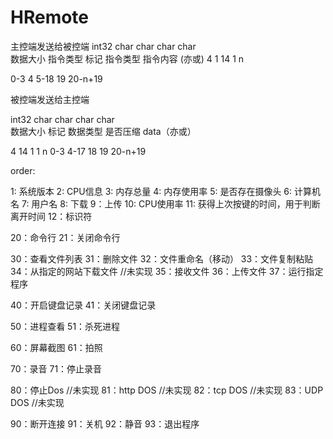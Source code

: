 # HRemote


主控端发送给被控端
int32    char        char        char       char         
数据大小  指令类型    标记        指令类型     指令内容 (亦或)
4        1           14          1          n
  
0-3     4           5-18        19          20-n+19




被控端发送给主控端

int32    char       char        char         char     
数据大小  标记       数据类型    是否压缩      data（亦或）      

4        14         1           1           n
0-3     4-17        18          19          20-n+19



order:

1: 系统版本
2: CPU信息
3: 内存总量
4: 内存使用率
5: 是否存在摄像头
6: 计算机名
7: 用户名
8: 下载
9：上传
10: CPU使用率
11: 获得上次按键的时间，用于判断离开时间
12：标识符

20：命令行
21：关闭命令行

30：查看文件列表
31：删除文件
32：文件重命名（移动）
33：文件复制粘贴
34：从指定的网站下载文件 		//未实现
35：接收文件
36：上传文件
37：运行指定程序

40：开启键盘记录
41：关闭键盘记录

50：进程查看
51：杀死进程

60：屏幕截图
61：拍照

70：录音
71：停止录音

80：停止Dos			 //未实现
81：http DOS         //未实现
82：tcp DOS          //未实现
83：UDP DOS          //未实现


90：断开连接
91：关机
92：静音
93：退出程序
